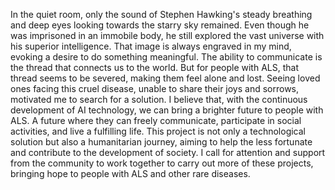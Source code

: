
   In the quiet room, only the sound of Stephen Hawking's steady breathing and deep eyes looking towards the starry sky remained. Even though he was imprisoned in an immobile body, he still explored the vast universe with his superior intelligence. That image is always engraved in my mind, evoking a desire to do something meaningful.
   The ability to communicate is the thread that connects us to the world. But for people with ALS, that thread seems to be severed, making them feel alone and lost. Seeing loved ones facing this cruel disease, unable to share their joys and sorrows, motivated me to search for a solution.
   I believe that, with the continuous development of AI technology, we can bring a brighter future to people with ALS. A future where they can freely communicate, participate in social activities, and live a fulfilling life.
This project is not only a technological solution but also a humanitarian journey, aiming to help the less fortunate and contribute to the development of society. I call for attention and support from the community to work together to carry out more of these projects, bringing hope to people with ALS and other rare diseases.
